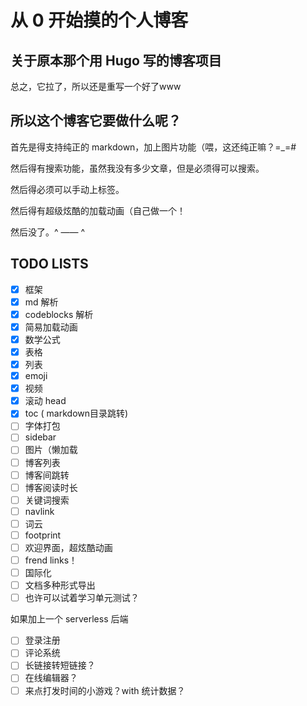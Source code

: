 # 从 0 开始摸的个人博客

## 关于原本那个用 Hugo 写的博客项目

总之，它拉了，所以还是重写一个好了www

## 所以这个博客它要做什么呢？

首先是得支持纯正的 markdown，加上图片功能（喂，这还纯正嘛？=_=#

然后得有搜索功能，虽然我没有多少文章，但是必须得可以搜索。

然后得必须可以手动上标签。

然后得有超级炫酷的加载动画（自己做一个！

然后没了。^ —— ^

## TODO LISTS

- [x] 框架
- [x] md 解析
- [x] codeblocks 解析
- [x] 简易加载动画
- [x] 数学公式
- [x] 表格
- [x] 列表
- [x] emoji
- [x] 视频
- [x] 滚动 head
- [x] toc ( markdown目录跳转)
- [ ] 字体打包
- [ ] sidebar
- [ ] 图片（懒加载
- [ ] 博客列表
- [ ] 博客间跳转
- [ ] 博客阅读时长
- [ ] 关键词搜索
- [ ] navlink
- [ ] 词云
- [ ] footprint
- [ ] 欢迎界面，超炫酷动画
- [ ] frend links！
- [ ] 国际化
- [ ] 文档多种形式导出
- [ ] 也许可以试着学习单元测试？

如果加上一个 serverless 后端

- [ ] 登录注册
- [ ] 评论系统
- [ ] 长链接转短链接？
- [ ] 在线编辑器？
- [ ] 来点打发时间的小游戏？with 统计数据？
